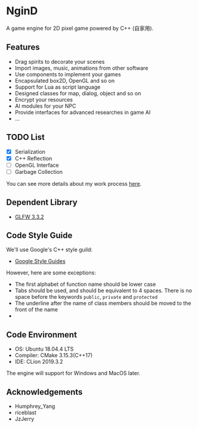 # NginD
A game engine for 2D pixel game powered by C++ (自家用). 

## Features
+ Drag spirits to decorate your scenes
+ Import images, music, animations from other software
+ Use components to implement your games
+ Encapsulated box2D, OpenGL and so on
+ Support for Lua as script language
+ Designed classes for map, dialog, object and so on
+ Encrypt your resources
+ AI modules for your NPC
+ Provide interfaces for advanced researches in game AI
+ ...

## TODO List
+ [x] Serialization
+ [x] C++ Reflection
+ [ ] OpenGL Interface
+ [ ] Garbage Collection

You can see more details about my work process [here](https://docs.qq.com/doc/DU3h2bVBVcHZrdnNr).

## Dependent Library
+ [GLFW 3.3.2](https://www.glfw.org/)

## Code Style Guide
We'll use Google's C++ style guild:
+ [Google Style Guides](https://github.com/google/styleguide)

However, here are some exceptions:
+ The first alphabet of function name should be lower case
+ Tabs should be used, and should be equivalent to 4 spaces. There is no space before the keywords `public`, `private` and `protected`
+ The underline after the name of class members should be moved to the front of the name
+ 

## Code Environment
+ OS: Ubuntu 18.04.4 LTS
+ Compiler: CMake 3.15.3(C++17)
+ IDE: CLion 2019.3.2

The engine will support for Windows and MacOS later.

## Acknowledgements
+ Humphrey_Yang
+ riceblast
+ JzJerry